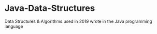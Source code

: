 # Java-Data-Structures
Data Structures &amp; Algorithms used in 2019 wrote in the Java programming language
